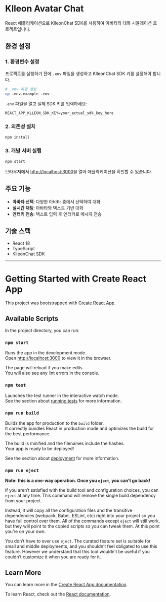 # Klleon Avatar Chat

React 애플리케이션으로 KlleonChat SDK를 사용하여 아바타와 대화 시뮬레이션 프로젝트입니다.

## 환경 설정

### 1. 환경변수 설정

프로젝트를 실행하기 전에 `.env` 파일을 생성하고 KlleonChat SDK 키를 설정해야 합니다.

```bash
# .env 파일 생성
cp .env.example .env
```

`.env` 파일을 열고 실제 SDK 키를 입력하세요:

```env
REACT_APP_KLLEON_SDK_KEY=your_actual_sdk_key_here
```

### 2. 의존성 설치

```bash
npm install
```

### 3. 개발 서버 실행

```bash
npm start
```

브라우저에서 [http://localhost:3000](http://localhost:3000)을 열어 애플리케이션을 확인할 수 있습니다.

## 주요 기능

- **아바타 선택**: 다양한 아바타 중에서 선택하여 대화
- **실시간 채팅**: 아바타와 텍스트 기반 대화
- **엔터키 전송**: 텍스트 입력 후 엔터키로 메시지 전송

## 기술 스택

- React 18
- TypeScript
- KlleonChat SDK

---

# Getting Started with Create React App

This project was bootstrapped with [Create React App](https://github.com/facebook/create-react-app).

## Available Scripts

In the project directory, you can run:

### `npm start`

Runs the app in the development mode.\
Open [http://localhost:3000](http://localhost:3000) to view it in the browser.

The page will reload if you make edits.\
You will also see any lint errors in the console.

### `npm test`

Launches the test runner in the interactive watch mode.\
See the section about [running tests](https://facebook.github.io/create-react-app/docs/running-tests) for more information.

### `npm run build`

Builds the app for production to the `build` folder.\
It correctly bundles React in production mode and optimizes the build for the best performance.

The build is minified and the filenames include the hashes.\
Your app is ready to be deployed!

See the section about [deployment](https://facebook.github.io/create-react-app/docs/deployment) for more information.

### `npm run eject`

**Note: this is a one-way operation. Once you `eject`, you can’t go back!**

If you aren’t satisfied with the build tool and configuration choices, you can `eject` at any time. This command will remove the single build dependency from your project.

Instead, it will copy all the configuration files and the transitive dependencies (webpack, Babel, ESLint, etc) right into your project so you have full control over them. All of the commands except `eject` will still work, but they will point to the copied scripts so you can tweak them. At this point you’re on your own.

You don’t have to ever use `eject`. The curated feature set is suitable for small and middle deployments, and you shouldn’t feel obligated to use this feature. However we understand that this tool wouldn’t be useful if you couldn’t customize it when you are ready for it.

## Learn More

You can learn more in the [Create React App documentation](https://facebook.github.io/create-react-app/docs/getting-started).

To learn React, check out the [React documentation](https://reactjs.org/).
